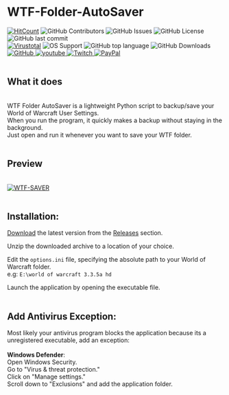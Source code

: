 # WTF-Folder-AutoSaver
[![HitCount](https://hits.dwyl.com/NoM0Re/WTF-Folder-AutoSaver.svg?style=flat-square)](http://hits.dwyl.com/NoM0Re/WTF-Folder-AutoSaver)
<img alt="GitHub Contributors" src="https://img.shields.io/github/contributors/NoM0Re/WTF-Folder-AutoSaver"/>
![GitHub Issues](https://img.shields.io/github/issues-raw/NoM0Re/WTF-Folder-AutoSaver)
![GitHub License](https://img.shields.io/github/license/NoM0Re/WTF-Folder-AutoSaver)
![GitHub last commit](https://img.shields.io/github/last-commit/NoM0Re/WTF-Folder-AutoSaver)<br/>
[![Virustotal](https://img.shields.io/badge/VirusTotal%207%2F69-p?style=flat&logo=virustotal&labelColor=%23394EFF&color=%23394EFF)](https://www.virustotal.com/gui/file/0d732760893645c813a9b9f4e62eeacc4dda66c2732d5cb8f6b713e09d44b477)
![OS Support](https://img.shields.io/badge/Supports%3A%20Win10%2F11-j?logo=windows&color=black)
![GitHub top language](https://img.shields.io/github/languages/top/NoM0Re/WTF-Folder-AutoSaver)
![GitHub Downloads](https://img.shields.io/github/downloads/NoM0Re/WTF-Folder-AutoSaver/total)<br/>
<a href='https://github.com/NoM0Re' target="_blank">
  <img alt='GitHub' src='https://img.shields.io/badge/github-100000?style=flat-square&logo=GitHub&logoColor=white&labelColor=black&color=black'/>
</a>
<a href='https://www.youtube.com/@xpatrick99x' target="_blank">
  <img alt='youtube' src='https://img.shields.io/badge/YouTube-100000?style=flat-square&logo=youtube&logoColor=white&labelColor=FF0000&color=black'/>
</a>
<a href='https://www.twitch.tv/noom0re' target="_blank">
  <img alt='Twitch' src='https://img.shields.io/badge/Twitch-100000?style=flat-square&logo=Twitch&logoColor=white&labelColor=6441a5&color=black'/>
</a>
<a href='https://streamelements.com/noom0re/tip' target="_blank">
  <img alt='PayPal' src='https://img.shields.io/badge/Buy_me a coffee-100000?style=flat-square&logo=PayPal&logoColor=white&labelColor=3b7bbf&color=000000'/>
</a>
<br/><br/>
## **What it does**
<br/>
WTF Folder AutoSaver is a lightweight Python script to backup/save your World of Warcraft User Settings.<br/>
When you run the program, it quickly makes a backup without staying in the background.<br/>
Just open and run it whenever you want to save your WTF folder.<br/><br/>

## **Preview**
<br/>
<a href="https://imgbb.com/"><img src="https://i.ibb.co/0Zg72fG/WTF-SAVER.png" alt="WTF-SAVER" border="0"></a><br/><br/>

## **Installation:**

[Download](https://github.com/NoM0Re/WTF-Folder-AutoSaver/releases/download/1.0.0/WTF_Folder_AutoSaver.zip) the latest version from the [Releases](https://github.com/NoM0Re/WTF-Folder-AutoSaver/releases/tag/1.0.0) section.<br/>

Unzip the downloaded archive to a location of your choice.<br/>

Edit the `options.ini` file, specifying the absolute path to your World of Warcraft folder.<br/>
e.g: `E:\world of warcraft 3.3.5a hd`<br/>

Launch the application by opening the executable file.<br/><br/>


## **Add Antivirus Exception:**

Most likely your antivirus program blocks the application because its a unregistered executable, add an exception:<br/>
<br/>
**Windows Defender**:<br/>
 Open Windows Security.<br/>
 Go to "Virus & threat protection."<br/>
 Click on "Manage settings."<br/>
 Scroll down to "Exclusions" and add the application folder.<br/>
<br/><br/>
